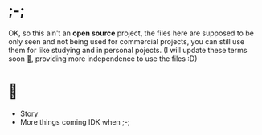 # ;-;
OK, so this ain't an **open source** project, the files here are supposed to be only seen and not being used for commercial projects, you can still use them for like studying and 
in personal pojects.
(I will update these terms soon 👀, providing more independence to use the files :D)
# 👀
- [Story](Story)
- More things coming IDK when ;-;
